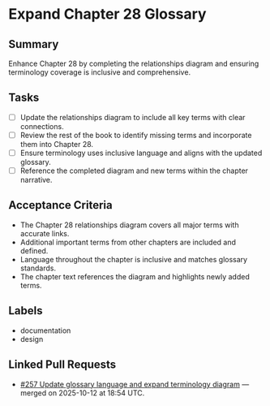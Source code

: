 # Expand Chapter 28 Glossary

## Summary
Enhance Chapter 28 by completing the relationships diagram and ensuring terminology coverage is inclusive and comprehensive.

## Tasks
- [ ] Update the relationships diagram to include all key terms with clear connections.
- [ ] Review the rest of the book to identify missing terms and incorporate them into Chapter 28.
- [ ] Ensure terminology uses inclusive language and aligns with the updated glossary.
- [ ] Reference the completed diagram and new terms within the chapter narrative.

## Acceptance Criteria
- The Chapter 28 relationships diagram covers all major terms with accurate links.
- Additional important terms from other chapters are included and defined.
- Language throughout the chapter is inclusive and matches glossary standards.
- The chapter text references the diagram and highlights newly added terms.

## Labels
- documentation
- design

## Linked Pull Requests
- [#257 Update glossary language and expand terminology diagram](https://github.com/Geonitab/architecture_as_code/pull/257) — merged on 2025-10-12 at 18:54 UTC.
